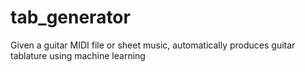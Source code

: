 # tab_generator
Given a guitar MIDI file or sheet music, automatically produces guitar tablature using machine learning
